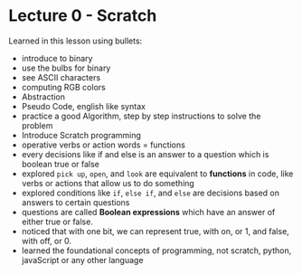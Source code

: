 # Lecture 0 - Scratch

Learned in this lesson using bullets:
* introduce to binary
* use the bulbs for binary
* see ASCII characters
* computing RGB colors
* Abstraction
* Pseudo Code, english like syntax
* practice a good Algorithm, step by step instructions to solve the problem
* Introduce Scratch programming
* operative verbs or action words = functions
* every decisions like if and else is an answer to a question which is boolean true or false
* explored `pick up`, `open`, and `look` are equivalent to **functions** in code, like verbs or actions that allow us to do something
* explored conditions like `if`, `else if`, and `else` are decisions based on answers to certain questions
* questions are called **Boolean expressions** which have an answer of either true or false.
* noticed that with one bit, we can represent true, with on, or 1, and false, with off, or 0.
* learned the foundational concepts of programming, not scratch, python, javaScript or any other language